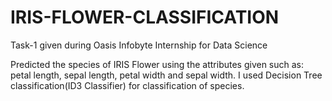 # IRIS-FLOWER-CLASSIFICATION
Task-1 given during Oasis Infobyte Internship for Data Science

Predicted the species of IRIS Flower using the attributes given such as: petal length, sepal length, petal width and sepal width. I used Decision Tree classification(ID3 Classifier) for classification of species.
